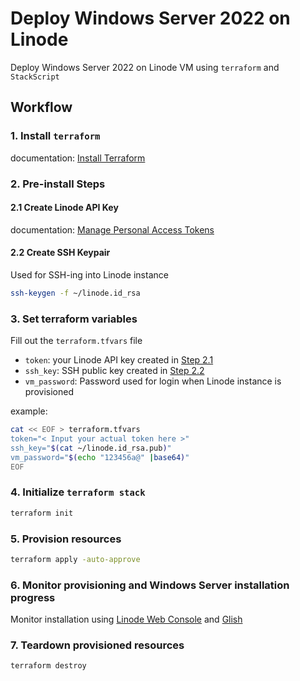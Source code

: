 # Deploy Windows Server 2022 on Linode

Deploy Windows Server 2022 on Linode VM using `terraform` and `StackScript`


## Workflow

### 1. Install `terraform`

documentation: [Install Terraform](https://developer.hashicorp.com/terraform/tutorials/aws-get-started/install-cli)

### 2. Pre-install Steps

#### 2.1 Create Linode API Key
documentation: [Manage Personal Access Tokens](https://www.linode.com/docs/products/tools/api/guides/manage-api-tokens/)

#### 2.2 Create SSH Keypair

Used for SSH-ing into Linode instance

```bash
ssh-keygen -f ~/linode.id_rsa
```

### 3. Set terraform variables

Fill out the `terraform.tfvars` file

- `token`: your Linode API key created in [Step 2.1](#21-create-linode-api-key)
- `ssh_key`: SSH public key created in [Step 2.2](#22-create-ssh-keypair)
- `vm_password`: Password used for login when Linode instance is provisioned

example:

```bash
cat << EOF > terraform.tfvars
token="< Input your actual token here >"
ssh_key="$(cat ~/linode.id_rsa.pub)"
vm_password="$(echo "123456a@" |base64)"
EOF
```

### 4. Initialize `terraform stack`
```bash
terraform init
```

### 5. Provision resources
```bash
terraform apply -auto-approve
```

### 6. Monitor provisioning and Windows Server installation progress

Monitor installation using [Linode Web Console](https://cloud.linode.com/linodes) and [Glish](https://www.linode.com/docs/products/compute/compute-instances/guides/glish/)

### 7. Teardown provisioned resources
```bash 
terraform destroy
```